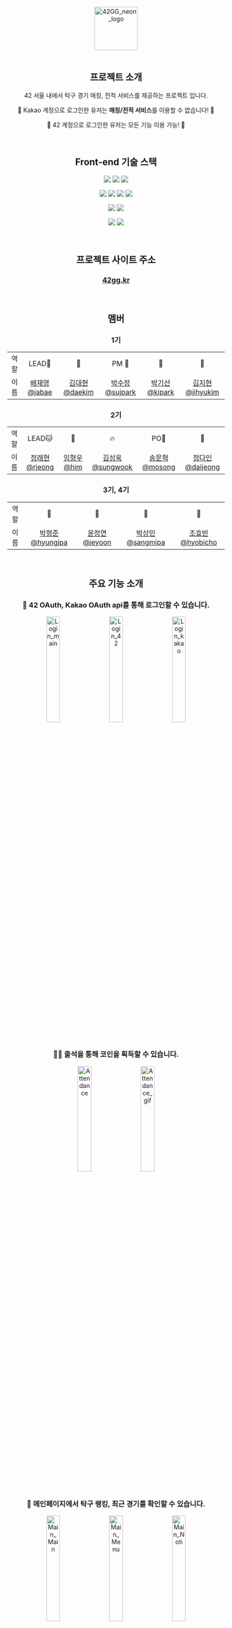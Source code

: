 <br>

<div align=center>
  
<img height="100px" alt="42GG_neon_logo" src="https://github.com/42organization/42gg.client/assets/57761286/63f1e8b1-d254-407c-ae3d-9cf60166ed41">

<br>
<br>

<h2>프로젝트 소개</h2>

42 서울 내에서 탁구 경기 매칭, 전적 서비스를 제공하는 프로젝트 입니다.

🔸 Kakao 계정으로 로그인한 유저는 **매칭/전적 서비스**를 이용할 수 없습니다! 🔸

🔹 42 계정으로 로그인한 유저는 모든 기능 이용 가능! 🔹

<br>

<h2>Front-end 기술 스택</h2>

<img src="https://img.shields.io/badge/HTML5-E34F26?style=for-the-badge&logo=HTML5&logoColor=white"/></a>
<img src="https://img.shields.io/badge/CSS3-1572B6?style=for-the-badge&logo=CSS3&logoColor=white"/>
<img src="https://img.shields.io/badge/Sass-CC6699?style=for-the-badge&logo=Sass&logoColor=white"/>

<img src="https://img.shields.io/badge/TypeScript-3178C6?style=for-the-badge&logo=TypeScript&logoColor=white"/></a>
<img src="https://img.shields.io/badge/Next.js-000000?style=for-the-badge&logo=Next.js&logoColor=white"/>
<img src="https://img.shields.io/badge/Recoil-3578E5?style=for-the-badge&logo=&logoColor=white"/>
<img src="https://img.shields.io/badge/MUI-%230081CB.svg?style=for-the-badge&logo=mui&logoColor=white"/>

<img src="https://img.shields.io/badge/Storybook-FF4785.svg?style=for-the-badge&logo=storybook&logoColor=white"/>
<img src="https://img.shields.io/badge/Cypress-17202C.svg?style=for-the-badge&logo=cypress&logoColor=white"/>

<img src="https://img.shields.io/badge/Amazon EC2-FF9900?style=for-the-badge&logo=AmazonEC2&logoColor=white"/></a>
<img src="https://img.shields.io/badge/Amazon S3-569A31?style=for-the-badge&logo=AmazonS3&logoColor=white"/>

<br>

<h2>프로젝트 사이트 주소</h2>

### [42gg.kr](https://42gg.kr)

<br>

<h2>멤버</h2>

<h3>1기</h3>
<table>
  <tr>
    <td align=center>역할</td>
    <td align=center>LEAD🐰</td>
    <td align=center>🐻</td>
    <td align=center>PM 🦁</td>
    <td align=center>🐨</td>
    <td align=center>🐤</td>
  </tr>
  <tr>
    <td align=center>이름</td>
    <td align=center><a href="https://github.com/pearpearB">배재영 @jabae</a></td>
    <td align=center><a href="https://github.com/KimDae-hyun">김대현 @daekim</a></td>
    <td align=center><a href="https://github.com/su1715">박수정 @sujpark</a></td>
    <td align=center><a href="https://github.com/Arkingco">박기선 @kipark</a></td>
    <td align=center><a href="https://github.com/tamagoyakii">김지현 @jihyukim</a></td>
  </tr>
</table>

<h3>2기</h3>
<table>
  <tr>
    <td align=center>역할</td>
    <td align=center>LEAD🐱</td>
    <td align=center>🐬</td>
    <td align=center>🔥</td>
    <td align=center>PO🐙</td>
    <td align=center>🐣</td>
  </tr>
  <tr>
    <td align=center>이름</td>
    <td align=center><a href="https://github.com/raehy19">정래현 @rjeong</a></td>
    <td align=center><a href="https://github.com/HyeongwooIM">임형우 @him</a></td>
    <td align=center><a href="https://github.com/42sungwook">김성욱 @sungwook</a></td>
    <td align=center><a href="https://github.com/mike2ox">송문혁 @mosong</a></td>
    <td align=center><a href="https://github.com/Wilbur0306">정다인 @daijeong</a></td>
  </tr>
</table>

<h3>3기, 4기</h3>
<table>
  <tr>
    <td align=center>역할</td>
    <td align=center>🌚</td>
    <td align=center>🐧</td>
    <td align=center>🥨</td>
    <td align=center>🦥</td>
  </tr>
  <tr>
    <td align=center>이름</td>
    <td align=center><a href="https://github.com/PHJoon">박형준 @hyungjpa</a></td>
    <td align=center><a href="https://github.com/yoouyeon">윤정연 @jeyoon</a></td>
    <td align=center><a href="https://github.com/parksangmin1543">박상민 @sangmipa</a></td>
    <td align=center><a href="https://github.com/hyobb109">조효빈 @hyobicho</td>
  </tr>
</table>

<br>

<h2>주요 기능 소개</h2>

### 🔐 42 OAuth, Kakao OAuth api를 통해 로그인할 수 있습니다.

<img width="25%" alt="Login_main" src="https://github.com/42organization/42gg.client/assets/57761286/7b2eee11-e1d1-46c0-8da3-c2c700d30e87">
&nbsp;&nbsp;&nbsp;
<img width="25%" alt="Login_42" src="https://github.com/42organization/42gg.client/assets/57761286/fecc0ebf-f6ca-48be-a8ad-e2ee92a23dc2">
&nbsp;&nbsp;&nbsp;
<img width="25%" alt="Login_kakao" src="https://github.com/42organization/42gg.client/assets/57761286/2d12b6c8-b964-4f4c-a72f-dd2f08ddaed7">

<br/>

### 🙋‍♂️ 출석을 통해 코인을 획득할 수 있습니다.

<img width="25%" alt="Attendance" src="https://github.com/42organization/42gg.client/assets/100325940/0e8cf9a5-2799-4dbf-990b-9c17b744e3b7">
&nbsp;&nbsp;&nbsp;
<img width="25%" alt="Attendance_gif" src="https://github.com/42organization/42gg.client/assets/100325940/a6947fc7-8aa3-4fd2-98d1-0a59cca9aa4d">

<br/>

### 🏓 메인페이지에서 탁구 랭킹, 최근 경기를 확인할 수 있습니다.

<img width="25%" alt="Main_Main" src="https://github.com/42organization/42gg.client/assets/100325940/61689755-1535-4e79-85d6-611b4390f9ea">
&nbsp;&nbsp;&nbsp;
<img width="25%" alt="Main_Menu" src="https://github.com/42organization/42gg.client/assets/100325940/625fba76-076b-4936-8679-61bdc24f2065">
&nbsp;&nbsp;&nbsp;
<img width="25%" alt="Main_Noti" src="https://github.com/42organization/42gg.client/assets/100325940/f4a2aa1d-c7de-47b1-971c-398145692abc">

<br/>

### 💃 매치페이지에서 나와 비슷한 실력의 상대와의 경기를 매칭할 수 있습니다 🕺

#### 🏓 Play 아이콘을 클릭해 매치 페이지로 이동해 보아요! 최대 3개의 슬롯을 예약할 수 있습니다.

<img width="25%" alt="Match_Main" src="https://github.com/42organization/42gg.client/assets/57761286/07d0e718-1eb2-41f7-a5e1-d967a28218f6">
&nbsp;&nbsp;&nbsp;
<img width="25%" alt="Match_1" src="https://github.com/42organization/42gg.client/assets/57761286/0a8bcc1f-dace-45c2-81f7-1e242bea1ec8">

<br/>

<img width="25%" alt="Match_2" src="https://github.com/42organization/42gg.client/assets/57761286/f14bb5eb-508d-453a-a8c8-501192e75951">
&nbsp;&nbsp;&nbsp;
<img width="25%" alt="Match_3" src="https://github.com/42organization/42gg.client/assets/57761286/38bbe1bc-1ff7-4e6a-82dd-0bbedd3553f3">
&nbsp;&nbsp;&nbsp;
<img width="25%" alt="Match_4" src="https://github.com/42organization/42gg.client/assets/57761286/5fc0c7d0-0cea-43b4-ab12-28d1bec26040">

#### 🏓 3가지 모드로 경기를 즐길 수 있어요!

<img width="25%" alt="Match_Both" src="https://github.com/42organization/42gg.client/assets/57761286/5b4b196a-1de1-49ee-a165-ffeb62e203ea">
&nbsp;&nbsp;&nbsp;
<img width="25%" alt="Match_Normal" src="https://github.com/42organization/42gg.client/assets/57761286/e51bdf74-ef0e-4b8e-bb5b-4f92af897b90">
&nbsp;&nbsp;&nbsp;
<img width="25%" alt="Match_Rank" src="https://github.com/42organization/42gg.client/assets/57761286/e79e0f60-018a-41fc-b095-eb8d761e6cbb">

<br/>

### 📝 경기가 끝난 후 점수를 입력해서 기록을 남기고 코인을 획득하세요!

<img width="25%" alt="Score_Input" src="https://github.com/42organization/42gg.client/assets/100325940/74820ca7-9dc0-4cb5-b80f-9d3c23a503b8">
&nbsp;&nbsp;&nbsp;
<img width="25%" alt="Score_Check" src="https://github.com/42organization/42gg.client/assets/100325940/089d0030-4d1f-43f7-8c36-2b4f5a2ee5bb">
&nbsp;&nbsp;&nbsp;
<img width="25%" alt="Score_Result" src="https://github.com/42organization/42gg.client/assets/100325940/5c129988-6831-4d98-a5dc-a6a4283d9d80">

<br/>

### 🥇 랭킹을 확인할 수 있습니다

<img width="25%" alt="Rank_PPP" src="https://github.com/42organization/42gg.client/assets/100325940/ad2b7b10-f0ea-4bda-b914-f3ad2bf61dc7">
&nbsp;&nbsp;&nbsp;
<img width="25%" alt="Rank_VIP" src="https://github.com/42organization/42gg.client/assets/100325940/0eafd826-9ab3-49e2-828b-2c6694f3cbe4">

<br/>

### 🏦 상점 페이지에서 아이템을 구매하고 사용할 수 있습니다
<img width="25%" alt="Store_Main" src="https://github.com/42organization/42gg.client/assets/100325940/751f4dec-b8a1-4ca5-b01e-35119f930da9">
&nbsp;&nbsp;&nbsp;
<img width="25%" alt="Store_Inventory" src="https://github.com/42organization/42gg.client/assets/100325940/be1cabb6-9f80-4f8b-81dc-4c1c987cc313">

### 🧳 프로필 변경권, ID 색깔 변경권, 확성기, EDGE 뽑기, 배경 뽑기를 사용할 수 있습니다

<img width="25%" alt="Item_Profile" src="https://github.com/42organization/42gg.client/assets/100325940/e6df836c-b25f-4fd4-89a9-f1ab8cabecb0">
&nbsp;&nbsp;&nbsp;
<img width="25%" alt="Item_Idcolor" src="https://github.com/42organization/42gg.client/assets/100325940/ef0449c3-625a-404d-83ac-a8a062e06524">
&nbsp;&nbsp;&nbsp;
<img width="25%" alt="Item_Edge" src="https://github.com/42organization/42gg.client/assets/100325940/85097135-ee85-41bf-97ac-f12efc62336b">
&nbsp;&nbsp;&nbsp;
<img width="25%" alt="Item_Background" src="https://github.com/42organization/42gg.client/assets/100325940/f787c07f-69c7-4005-a5b1-89361f63356c">
&nbsp;&nbsp;&nbsp;
<img width="25%" alt="Item_Megaphone" src="https://github.com/42organization/42gg.client/assets/100325940/62b28356-2c8e-4c47-9242-d2f975254de2">

### 🎲 뽑기 애니메이션도 있어요

<img width="25%" alt="Gacha_Background" src="https://github.com/42organization/42gg.client/assets/100325940/0af176ab-2a35-457c-8eae-dd5598f4608e">
&nbsp;&nbsp;&nbsp;
<img width="25%" alt="Gacha_Edge" src="https://github.com/42organization/42gg.client/assets/100325940/088d252a-fdb9-42c8-8482-859e952245f3">

### 💰 본인의 코인 내역도 확인할 수 있습니다
<img width="25%" alt="Store_CoinClick" src="https://github.com/42organization/42gg.client/assets/100325940/f4d260db-2fc7-4109-a427-d6cf0bc36f75">
&nbsp;&nbsp;&nbsp;
<img width="25%" alt="Store_CoinHistory" src="https://github.com/42organization/42gg.client/assets/100325940/4b30f9d9-d39b-4a5d-bc09-8ed6665910bb">

<br/>

### 🔥 최근 경기들을 확인할 수 있습니다

<img width="25%" alt="RecentGame_Both" src="https://github.com/42organization/42gg.client/assets/57761286/d014c5e8-216f-49e8-b7c9-0038650590a3">
&nbsp;&nbsp;&nbsp;
<img width="25%" alt="RecentGame_Normal" src="https://github.com/42organization/42gg.client/assets/57761286/2673543b-da87-4c76-b406-22c31b18a77f">
&nbsp;&nbsp;&nbsp;
<img width="25%" alt="RecentGame_Rank" src="https://github.com/42organization/42gg.client/assets/57761286/d07a0984-1c5d-441c-afdf-9c01ba915fae">

<br/>

### 🧑 유저페이지에서 유저 정보를 확인할 수 있습니다.

#### 👤 나의 PPP(Ping Pong Power) 변화 그래프와 최근 경기 기록을 확인할 수 있어요!

<img width="25%" alt="Profile_Graph" src="https://github.com/42organization/42gg.client/assets/100325940/be413e59-6308-4464-8f5c-e2b6a08ea4e2">
&nbsp;&nbsp;&nbsp;
<img width="25%" alt="Profile_Record" src="https://github.com/42organization/42gg.client/assets/100325940/746421c4-d04e-4418-a6c8-7c2ad54bcb85">

#### 👤 상태메시지와 라켓 종류를 변경해보아요!

<img width="25%" alt="Profile_Edit" src="https://github.com/42organization/42gg.client/assets/100325940/21e2ee20-7d3e-4042-9239-cceb298eb8b9">
&nbsp;&nbsp;&nbsp;
<img width="25%" alt="Profile_Edit2" src="https://github.com/42organization/42gg.client/assets/100325940/e4437d0f-9bab-4b62-a245-159f679c0e99">


#### 👤 42 계정과 Kakao 계정을 연동할 수 있어요!

<img width="25%" alt="Profile_Connect_Kakao" src="https://github.com/42organization/42gg.client/assets/100325940/f748bd0c-3e44-4715-80bd-aedfd47c6521">
&nbsp;&nbsp;&nbsp;
<img width="25%" alt="Profile_Connect_42" src="https://github.com/42organization/42gg.client/assets/57761286/41e978d9-57ca-420d-855f-0aadc8625d10">

<br/>

### ⏰ 42 intra에 등록된 이메일을 통해 알림을 받을 수 있습니다

<img width=25% alt="email" src="https://user-images.githubusercontent.com/58678617/177515852-c12394c4-e926-4034-997c-c9c8cea48ded.png">

<br/>
<br/>

</div>
